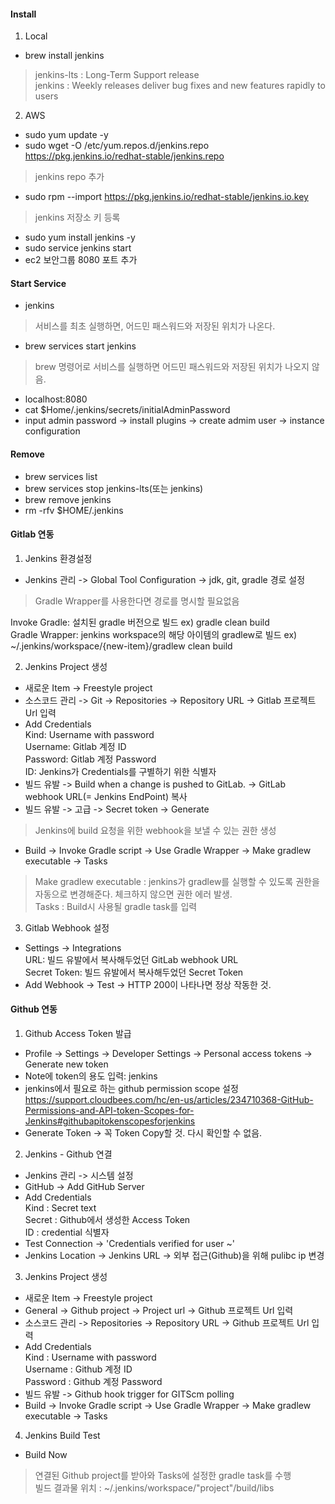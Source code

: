 #### Install
1. Local  
- brew install jenkins  
> jenkins-lts : Long-Term Support release  
  jenkins : Weekly releases deliver bug fixes and new features rapidly to users  

2. AWS  
- sudo yum update -y  
- sudo wget -O /etc/yum.repos.d/jenkins.repo https://pkg.jenkins.io/redhat-stable/jenkins.repo  
> jenkins repo 추가  

- sudo rpm --import https://pkg.jenkins.io/redhat-stable/jenkins.io.key  
> jenkins 저장소 키 등록  

- sudo yum install jenkins -y  
- sudo service jenkins start  
- ec2 보안그룹 8080 포트 추가  

#### Start Service
- jenkins  
> 서비스를 최초 실행하면, 어드민 패스워드와 저장된 위치가 나온다.  

- brew services start jenkins  
> brew 명령어로 서비스를 실행하면 어드민 패스워드와 저장된 위치가 나오지 않음.  

- localhost:8080  
- cat $Home/.jenkins/secrets/initialAdminPassword  
- input admin password -> install plugins -> create admim user -> instance configuration   

#### Remove
- brew services list  
- brew services stop jenkins-lts(또는 jenkins)  
- brew remove jenkins  
- rm -rfv $HOME/.jenkins  

#### Gitlab 연동
1. Jenkins 환경설정  
- Jenkins 관리 -> Global Tool Configuration -> jdk, git, gradle 경로 설정  
> Gradle Wrapper를 사용한다면 경로를 명시할 필요없음  

  Invoke Gradle: 설치된 gradle 버전으로 빌드 ex) gradle clean build  
  Gradle Wrapper: jenkins workspace의 해당 아이템의 gradlew로 빌드 ex) ~/.jenkins/workspace/{new-item}/gradlew clean build  

2. Jenkins Project 생성  
- 새로운 Item -> Freestyle project  
- 소스코드 관리 -> Git -> Repositories -> Repository URL -> Gitlab 프로젝트 Url 입력  
- Add Credentials  
  Kind: Username with password  
  Username: Gitlab 계정 ID  
  Password: Gitlab 계정 Password  
  ID: Jenkins가 Credentials를 구별하기 위한 식별자  
- 빌드 유발 -> Build when a change is pushed to GitLab. -> GitLab webhook URL(= Jenkins EndPoint) 복사  
- 빌드 유발 -> 고급 -> Secret token -> Generate  
> Jenkins에 build 요청을 위한 webhook을 보낼 수 있는 권한 생성  

- Build -> Invoke Gradle script -> Use Gradle Wrapper -> Make gradlew executable -> Tasks  
> Make gradlew executable : jenkins가 gradlew를 실행할 수 있도록 권한을 자동으로 변경해준다. 체크하지 않으면 권한 에러 발생.     
> Tasks : Build시 사용될 gradle task를 입력  

3. Gitlab Webhook 설정  
- Settings -> Integrations  
  URL: 빌드 유발에서 복사해두었던 GitLab webhook URL  
  Secret Token: 빌드 유발에서 복사해두었던 Secret Token  
- Add Webhook -> Test -> HTTP 200이 나타나면 정상 작동한 것.  

#### Github 연동  
1. Github Access Token 발급  
- Profile -> Settings -> Developer Settings -> Personal access tokens -> Generate new token  
- Note에 token의 용도 입력: jenkins  
- jenkins에서 필요로 하는 github permission scope 설정  
https://support.cloudbees.com/hc/en-us/articles/234710368-GitHub-Permissions-and-API-token-Scopes-for-Jenkins#githubapitokenscopesforjenkins  
- Generate Token -> 꼭 Token Copy할 것. 다시 확인할 수 없음.  

2. Jenkins - Github 연결  
- Jenkins 관리 -> 시스템 설정  
- GitHub -> Add GitHub Server  
- Add Credentials  
  Kind : Secret text  
  Secret : Github에서 생성한 Access Token  
  ID : credential 식별자  
- Test Connection -> 'Credentials verified for user ~'  
- Jenkins Location -> Jenkins URL -> 외부 접근(Github)을 위해 pulibc ip 변경  

3. Jenkins Project 생성  
- 새로운 Item -> Freestyle project  
- General -> Github project -> Project url -> Github 프로젝트 Url 입력  
- 소스코드 관리 -> Repositories -> Repository URL -> Github 프로젝트 Url 입력  
- Add Credentials  
  Kind : Username with password  
  Username : Github 계정 ID  
  Password : Github 계정 Password  
- 빌드 유발 -> Github hook trigger for GITScm polling  
- Build -> Invoke Gradle script -> Use Gradle Wrapper -> Make gradlew executable -> Tasks  

4. Jenkins Build Test
- Build Now  
> 연결된 Github project를 받아와 Tasks에 설정한 gradle task를 수행  
  빌드 결과물 위치 : ~/.jenkins/workspace/"project"/build/libs  
